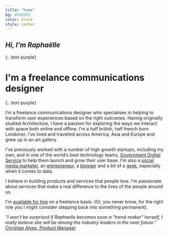 ```yaml
---
title: "home"
bg: #E6E6E6
color: black
style: center
---
```


## *Hi, I'm Raphaëlle*
{: .text-purple}

<div class="circular"></div>

# I'm a freelance communications designer
{: .text-purple}

I’m a freelance communications designer who specialises in helping to transform user experiences based on the right outcomes. Having originally studied Architecture, I have a passion for exploring the ways we interact with space both online and offline. I’m a half british, half french born Londoner.  I’ve lived and travelled across America, Asia and Europe and grew up in an art gallery.

I've previously worked with a number of high growth startups, including my own, and in one of the world’s best technology teams, [Government Digital Service](https://gds.blog.gov.uk/about/) to help them launch and grow their user base. I'm also a [social media marketer](https://www.instagram.com/raphaelleheaf/), an [entrepreneur](https://uk.linkedin.com/in/raphaelleheaf), a [blogger](https://140x365.com/) and a bit of a [geek](https://github.com/raphaelleheaf), especially when it comes to data. 

I believe in building products and services that people love. I’m passionate about services that make a real difference to the lives of the people around us.

I'm [available for hire](mailto:raphaelle@raphaelleheaf.com) on a freelance basis. 
(Or, you never know, for the right role you I might consider stepping back into something permanent).

*"I won't be surprised if Raphaelle becomes soon a "trend-maker" herself, I really believe she will be among the industry leaders in the near future."* [Christian Alves, Product Manager](https://uk.linkedin.com/in/raphaelleheaf)

